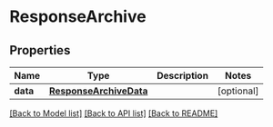 # ResponseArchive

## Properties
Name | Type | Description | Notes
------------ | ------------- | ------------- | -------------
**data** | [**ResponseArchiveData**](ResponseArchiveData.md) |  | [optional] 

[[Back to Model list]](../README.md#documentation-for-models) [[Back to API list]](../README.md#documentation-for-api-endpoints) [[Back to README]](../README.md)


